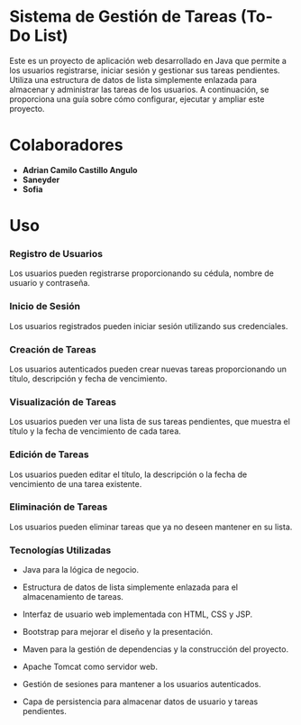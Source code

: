 # Sistema de Gestión de Tareas (To-Do List)
Este es un proyecto de aplicación web desarrollado en Java que permite a los usuarios registrarse, iniciar sesión y gestionar sus tareas pendientes. Utiliza una estructura de datos de lista simplemente enlazada para almacenar y administrar las tareas de los usuarios. A continuación, se proporciona una guía sobre cómo configurar, ejecutar y ampliar este proyecto.
# Colaboradores
- **Adrian Camilo Castillo Angulo**
- **Saneyder**
- **Sofia**

# Uso
###  Registro de Usuarios
Los usuarios pueden registrarse proporcionando su cédula, nombre de usuario y contraseña.
### Inicio de Sesión
Los usuarios registrados pueden iniciar sesión utilizando sus credenciales.
### Creación de Tareas
Los usuarios autenticados pueden crear nuevas tareas proporcionando un título, descripción y fecha de vencimiento.
### Visualización de Tareas
Los usuarios pueden ver una lista de sus tareas pendientes, que muestra el título y la fecha de vencimiento de cada tarea.
### Edición de Tareas
Los usuarios pueden editar el título, la descripción o la fecha de vencimiento de una tarea existente.
### Eliminación de Tareas
Los usuarios pueden eliminar tareas que ya no deseen mantener en su lista.
### Tecnologías Utilizadas
- Java para la lógica de negocio.

- Estructura de datos de lista simplemente enlazada para el almacenamiento de tareas.

- Interfaz de usuario web implementada con HTML, CSS y JSP.
- Bootstrap para mejorar el diseño y la presentación.

- Maven para la gestión de dependencias y la construcción del proyecto.

- Apache Tomcat como servidor web.
- Gestión de sesiones para mantener a los usuarios autenticados.

- Capa de persistencia para almacenar datos de usuario y tareas pendientes.
